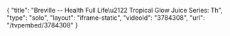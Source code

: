 {
    "title": "Breville -- Health Full Life\u2122 Tropical Glow Juice Series: Th",
    "type": "solo",
    "layout": "iframe-static",
    "videoId": "3784308",
    "url": "\/tvpembed\/3784308"
}